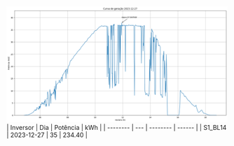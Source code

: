 ![My Image](27_12_2023-S1_BL14.png)
| Inversor | Dia | Potência | kWh    |
| -------- | --- | -------- | ------ |
| S1_BL14       | 2023-12-27  | 35       | 234.40 |